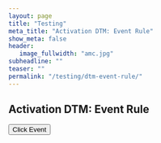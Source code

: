 ```yaml
---
layout: page
title: "Testing"
meta_title: "Activation DTM: Event Rule"
show_meta: false
header:
   image_fullwidth: "amc.jpg"
subheadline: ""
teaser: ""
permalink: "/testing/dtm-event-rule/"
---
```


## Activation DTM: Event Rule

<button id="find-me-dtm" type="button">Click Event</button>
